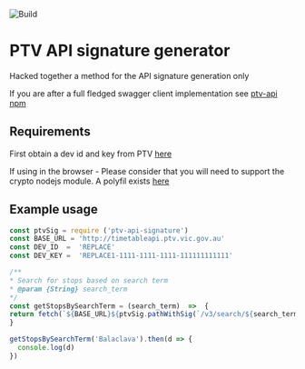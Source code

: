 ![Build](https://travis-ci.org/gkweb/ptv-api-signature.svg?branch=master "Logo Title Text 1")

# PTV API signature generator

Hacked together a method for the API signature generation only

If you are after a full fledged swagger client implementation see [ptv-api npm](https://www.npmjs.com/package/ptv-api)

## Requirements

First obtain a dev id and key from PTV [here](https://www.ptv.vic.gov.au/footer/data-and-reporting/datasets/ptv-timetable-api/)

If using in the browser - Please consider that you will need to support the crypto nodejs module. A polyfil exists [here](https://www.npmjs.com/package/webcrypto)

## Example usage

```javascript
const ptvSig = require ('ptv-api-signature')
const BASE_URL = 'http://timetableapi.ptv.vic.gov.au'
const DEV_ID  =  'REPLACE'
const DEV_KEY =  'REPLACE1-1111-1111-1111-111111111111'

/**
* Search for stops based on search term
* @param {String} search_term
*/
const getStopsBySearchTerm = (search_term)  =>  {
return fetch(`${BASE_URL}${ptvSig.pathWithSig(`/v3/search/${search_term.toLowerCase()}`,  [{ name:  'route_types', value:  '0'  }], DEV_ID, DEV_KEY)}`).then(res  =>  res.json())
}

getStopsBySearchTerm('Balaclava').then(d => {
  console.log(d)
})

```
